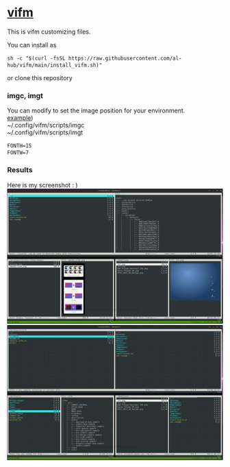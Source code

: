 # [vifm](https://github.com/vifm/vifm)

This is vifm customizing files.

You can install as
```
sh -c "$(curl -fsSL https://raw.githubusercontent.com/al-hub/vifm/main/install_vifm.sh)"
```

or clone this repository

### imgc, imgt  
You can modify to set the image position for your environment.  
[example](https://github.com/al-hub/vifm/commit/354f50c249eb44e13855c7e0c715c6549b253ac8))  
~/.config/vifm/scripts/imgc  
~/.config/vifm/scripts/imgt  
```
FONTH=15 
FONTW=7 
```

### Results

Here is my screenshot : )
![vifmscreenshot](https://raw.githubusercontent.com/al-hub/data/main/img/vifm-screenshot.jpg)
![vifmscreenshot-gif](https://raw.githubusercontent.com/al-hub/data/main/img/vifm-screenshot.gif)
